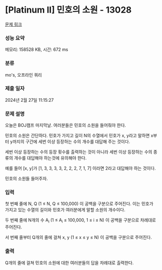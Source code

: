# [Platinum II] 민호의 소원 - 13028 

[문제 링크](https://www.acmicpc.net/problem/13028) 

### 성능 요약

메모리: 158528 KB, 시간: 672 ms

### 분류

mo's, 오프라인 쿼리

### 제출 일자

2024년 2월 27일 11:15:27

### 문제 설명

<p>오늘은 BOJ캠프 마지막날. 여러분들은 민호의 소원을 들어줘야 한다.</p>

<p>민호의 소원은 간단하다. 민호가 가지고 길이 N의 수열에서 민호가 x, y라고 말하면 x부터 y까지의 구간에 세번 이상 등장하는 수의 개수를 대답해 주는 것이다.</p>

<p>세번 이상 등장하는 수의 등장 횟수를 출력하는 것이 아니라 세번 이상 등장하는 수의 종류의 개수를 대답해야 하는것에 유의해야 한다.</p>

<p>예를 들어 [x, y]가 [1, 3, 3, 3, 3, 2, 2, 2, 7, 1, 7] 이라면 2라고 대답해야 하는 것이다.</p>

<p>민호의 소원들 들어주자.</p>

### 입력 

 <p>첫 번째 줄에 N, Q (1 ≤ N, Q ≤ 100,000) 이 공백을 구분으로 주어진다. 이는 민호가 가지고 있는 수열의 길이와 민호가 여러분에게 말할 소원의 개수이다.</p>

<p>두 번째 줄에 N개의 수 A<sub>i</sub> (1 ≤ A<sub>i</sub> ≤ 100,000, 1 ≤ i ≤ N) 이 공백을 구분으로 차례대로 주어진다.</p>

<p>서 번째 줄부터 Q개의 줄에 걸쳐 x, y (1 ≤ x ≤ y ≤ N) 이 공백을 구분으로 주어진다.</p>

### 출력 

 <p>Q개의 줄에 걸쳐 민호의 소원에 대한 여러분들의 답을 차례대로 출력한다.</p>

